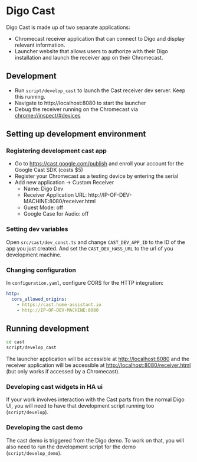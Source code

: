 # Digo Cast

Digo Cast is made up of two separate applications:

- Chromecast receiver application that can connect to Digo and display relevant information.
- Launcher website that allows users to authorize with their Digo installation and launch the receiver app on their Chromecast.

## Development

- Run `script/develop_cast` to launch the Cast receiver dev server. Keep this running.
- Navigate to http://localhost:8080 to start the launcher
- Debug the receiver running on the Chromecast via [chrome://inspect/#devices](chrome://inspect/#devices)

## Setting up development environment

### Registering development cast app

- Go to https://cast.google.com/publish and enroll your account for the Google Cast SDK (costs \$5)
- Register your Chromecast as a testing device by entering the serial
- Add new application -> Custom Receiver
  - Name: Digo Dev
  - Receiver Application URL: http://IP-OF-DEV-MACHINE:8080/receiver.html
  - Guest Mode: off
  - Google Case for Audio: off

### Setting dev variables

Open `src/cast/dev_const.ts` and change `CAST_DEV_APP_ID` to the ID of the app you just created. And set the `CAST_DEV_HASS_URL` to the url of you development machine.

### Changing configuration

In `configuration.yaml`, configure CORS for the HTTP integration:

```yaml
http:
  cors_allowed_origins:
    - https://cast.home-assistant.io
    - http://IP-OF-DEV-MACHINE:8080
```

## Running development

```bash
cd cast
script/develop_cast
```

The launcher application will be accessible at [http://localhost:8080](http://localhost:8080) and the receiver application will be accessible at [http://localhost:8080/receiver.html](http://localhost:8080/receiver.html) (but only works if accessed by a Chromecast).

### Developing cast widgets in HA ui

If your work involves interaction with the Cast parts from the normal Digo UI, you will need to have that development script running too (`script/develop`).

### Developing the cast demo

The cast demo is triggered from the Digo demo. To work on that, you will also need to run the development script for the demo (`script/develop_demo`).
